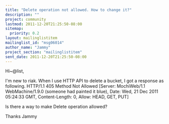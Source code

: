```yaml
---
title: "Delete operation not allowed. How to change it?"
description: ""
project: community
lastmod: 2011-12-20T21:25:50-08:00
sitemap:
  priority: 0.2
layout: mailinglistitem
mailinglist_id: "msg06014"
author_name: "Jammy"
project_section: "mailinglistitem"
sent_date: 2011-12-20T21:25:50-08:00
---
```



Hi~@list,

I'm new to riak. When I use HTTP API to delete a bucket, I got a response as 
following.
HTTP/1.1 405 Method Not Allowed [Server: MochiWeb/1.1 WebMachine/1.9.0 (someone 
had painted it blue), Date: Wed, 21 Dec 2011 05:24:33 GMT, Content-Length: 0, 
Allow: HEAD, GET, PUT]

Is there a way to make Delete operation allowed?


Thanks
Jammy

